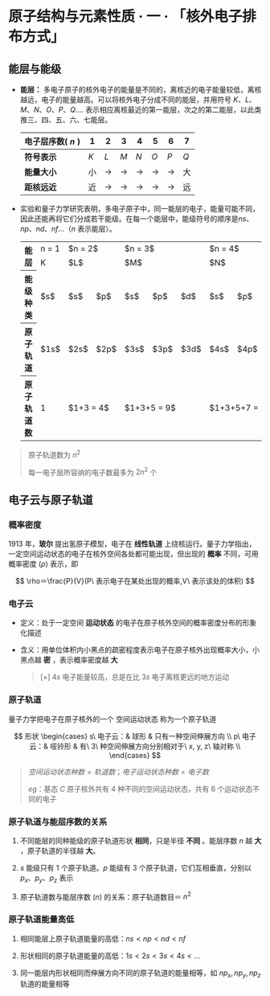 # 原子结构与元素性质 · 一 · 「核外电子排布方式」

## 能层与能级

- **能层：** 多电子原子的核外电子的能量是不同的，离核近的电子能量较低，离核越远，电子的能量越高。可以将核外电子分成不同的能层，并用符号 $K、L、M、N、O、P、Q....$ 表示相应离核最近的第一能层，次之的第二能层，以此类推三、四、五、六、七能层。
  
  | 电子层序数( $n$ ) | $1$ | $2$               | $3$               | $4$               | $5$               | $6$               | $7$ |
  | ----------------- | --- | ----------------- | ----------------- | ----------------- | ----------------- | ----------------- | --- |
  | **符号表示**      | $K$ | $L$               | $M$               | $N$               | $O$               | $P$               | $Q$ |
  | **能量大小**      | 小  | $\longrightarrow$ | $\longrightarrow$ | $\longrightarrow$ | $\longrightarrow$ | $\longrightarrow$ | 大  |
  | **距核远近**      | 近  | $\longrightarrow$ | $\longrightarrow$ | $\longrightarrow$ | $\longrightarrow$ | $\longrightarrow$ | 远  |

- 实验和量子力学研究表明，多电子原子中，同一能层的电子，能量可能不同，因此还能再将它们分成若干能级。在每一个能层中，能级符号的顺序是$ns、np、nd、nf...$（$n$ 表示能层）。
    <table>
        <tr>
            <th rowspan="2"> 能层 </th>
            <td> n = 1 </td>
            <td colspan="2"> $n = 2$ </td>
            <td colspan="3"> $n = 3$ </td>
            <td colspan="4"> $n = 4$ </td>
        </tr>
        <tr>
            <td> K </td>
            <td colspan="2"> $L$ </td>
            <td colspan="3"> $M$ </td>
            <td colspan="4"> $N$ </td>
        </tr>
        <tr>
            <th> 能级种类 </th>
            <td> $s$ </td>
            <td> $s$ </td>
            <td> $p$ </td>
            <td> $s$ </td>
            <td> $p$ </td>
            <td> $d$ </td>
            <td> $s$ </td>
            <td> $p$ </td>
            <td> $d$ </td>
            <td> $f$ </td>
        </tr>
        <tr>
            <th> 原子轨道 </th>
            <td> $1s$ </td>
            <td> $2s$ </td>
            <td> $2p$ </td>
            <td> $3s$ </td>
            <td> $3p$ </td>
            <td> $3d$ </td>
            <td> $4s$ </td>
            <td> $4p$ </td>
            <td> $4d$ </td>
            <td> $4f$ </td>
        </tr>
        <tr>
            <th> 原子轨道数 </th>
            <td> 1 </td>
            <td colspan="2"> $1+3 = 4$ </td>
            <td colspan="3"> $1+3+5 = 9$ </td>
            <td colspan="4"> $1+3+5+7 = 16$ </td>
        </tr>
    </table>

> 原子轨道数为 $n^2$
> 
> 每一电子层所容纳的电子数最多为 $2n^2$ 个

## 电子云与原子轨道

### 概率密度

1913 年，**玻尔** 提出氢原子模型，电子在 **线性轨道** 上绕核运行。量子力学指出，一定空间运动状态的电子在核外空间各处都可能出现，但出现的 **概率** 不同，可用概率密度 $(\rho)$ 表示，即

$$
\rho＝\frac{P}{V}(P\ 表示电子在某处出现的概率,V\ 表示该处的体积)
$$

### 电子云

- 定义：处于一定空间 **运动状态** 的电子在原子核外空间的概率密度分布的形象化描述

- 含义：用单位体积内小黑点的疏密程度表示电子在原子核外出现概率大小，小黑点越 **密** ，表示概率密度越 **大**

  > [×]  $4s$ 电子能量较高，总是在比 $3s$ 电子离核更远的地方运动

### 原子轨道

量子力学把电子在原子核外的一个 空间运动状态  称为一个原子轨道

$$
形状   
\begin{cases}
s\ 电子云：& 球形 & 只有一种空间伸展方向 \\
p\ 电子云：& 哑铃形 & 有\ 3\ 种空间伸展方向分别相对于\ x, y, z\ 轴对称 \\
\end{cases}
$$

> $空间运动状态种数=轨道数； 电子运动状态种数=电子数$
> 
> $eg$：基态 $C$ 原子核外共有 $4$ 种不同的空间运动状态，共有 $6$ 个运动状态不同的电子

### 原子轨道与能层序数的关系

1. 不同能层的同种能级的原子轨道形状 **相同**，只是半径 **不同** 。能层序数 $n$ 越 **大** ，原子轨道的半径越 **大**。 

2. $s$ 能级只有 $1$ 个原子轨道。$p$ 能级有 $3$ 个原子轨道，它们互相垂直，分别以 $p_x、p_y、p_z$ 表示

3. 原子轨道数与能层序数 $(n)$ 的关系：原子轨道数目＝ $n^2$  

### 原子轨道能量高低

1. 相同能层上原子轨道能量的高低：$ns<np<nd<nf$

2. 形状相同的原子轨道能量的高低：$1s<2s<3s<4s<...$

3. 同一能层内形状相同而伸展方向不同的原子轨道的能量相等，如 $np_x,np_y,np_z$ 轨道的能量相等
